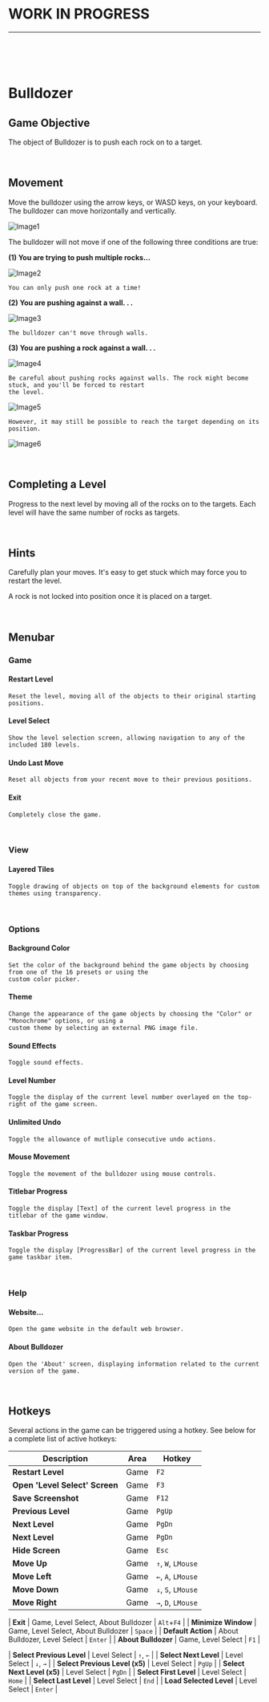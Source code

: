 # WORK IN PROGRESS
---
<br><br><br>

# Bulldozer

## Game Objective 
The object of Bulldozer is to push each rock on to a target.

<br>

## Movement
Move the bulldozer using the arrow keys, or WASD keys, on your keyboard. The bulldozer can move horizontally and vertically.

![Image1](https://i.imgur.com/aFz4lhZ.png)

The bulldozer will not move if one of the following three conditions are true:

**(1) You are trying to push multiple rocks...**

![Image2](https://i.imgur.com/Mr4a0q7.png)

	You can only push one rock at a time!

**(2) You are pushing against a wall. . .**

![Image3](https://i.imgur.com/Xecqy3B.png)

	The bulldozer can't move through walls.

**(3) You are pushing a rock against a wall. . .**

![Image4](https://i.imgur.com/KV91Ukv.png)

	Be careful about pushing rocks against walls. The rock might become stuck, and you'll be forced to restart
	the level.

![Image5](https://i.imgur.com/yBjsOwB.png)

	However, it may still be possible to reach the target depending on its position.

![Image6](https://i.imgur.com/pfcdTys.png)

<br>

## Completing a Level
Progress to the next level by moving all of the rocks on to the targets. Each level will have the same number of rocks as targets.

<br>

## Hints
Carefully plan your moves. It's easy to get stuck which may force you to restart the level.

A rock is not locked into position once it is placed on a target.

<br>

## Menubar
### Game

#### Restart Level
	Reset the level, moving all of the objects to their original starting positions.

#### Level Select
	Show the level selection screen, allowing navigation to any of the included 180 levels.

#### Undo Last Move
	Reset all objects from your recent move to their previous positions.

#### Exit
	Completely close the game.

<br>

### View
#### Layered Tiles
	Toggle drawing of objects on top of the background elements for custom themes using transparency.

<br>

### Options
#### Background Color
	Set the color of the background behind the game objects by choosing from one of the 16 presets or using the
	custom color picker.

#### Theme
	Change the appearance of the game objects by choosing the "Color" or "Monochrome" options, or using a
	custom theme by selecting an external PNG image file.

#### Sound Effects
	Toggle sound effects.

#### Level Number
	Toggle the display of the current level number overlayed on the top-right of the game screen.

#### Unlimited Undo
	Toggle the allowance of mutliple consecutive undo actions.

#### Mouse Movement
	Toggle the movement of the bulldozer using mouse controls.

#### Titlebar Progress
	Toggle the display [Text] of the current level progress in the titlebar of the game window.

#### Taskbar Progress
	Toggle the display [ProgressBar] of the current level progress in the game taskbar item.

<br>

### Help
#### Website...
	Open the game website in the default web browser.

#### About Bulldozer
	Open the 'About' screen, displaying information related to the current version of the game.

<br>

## Hotkeys
Several actions in the game can be triggered using a hotkey. See below for a complete list of active hotkeys:

|        **Description**         |              **Area**               |     **Hotkey**     |
|--------------------------------|-------------------------------------|--------------------|
| **Restart Level**              | Game                                | `F2`               |
| **Open 'Level Select' Screen**               | Game                                | `F3`               |
| **Save Screenshot**            | Game                                | `F12`              |
| **Previous Level**             | Game                                | `PgUp`             |
| **Next Level**                 | Game                                | `PgDn`             |
| **Next Level**                 | Game                                | `PgDn`             |
| **Hide Screen**                | Game                                | `Esc`              |
| **Move Up**                    | Game                                | `↑`, `W`, `LMouse` |
| **Move Left**                  | Game                                | `←`, `A`, `LMouse` |
| **Move Down**                  | Game                                | `↓`, `S`, `LMouse` |
| **Move Right**                 | Game                                | `→`, `D`, `LMouse` |


| **Exit**                       | Game, Level Select, About Bulldozer | `Alt`+`F4`         |
| **Minimize Window**            | Game, Level Select, About Bulldozer | `Space`            |
| **Default Action**             | About Bulldozer, Level Select       | `Enter`            |
| **About Bulldozer**            | Game, Level Select                  | `F1`               |




| **Select Previous Level**      | Level Select                        | `↑`, `←`           |
| **Select Next Level**          | Level Select                        | `↓`, `→`           |
| **Select Previous Level (x5)** | Level Select                        | `PgUp`             |
| **Select Next Level (x5)**     | Level Select                        | `PgDn`             |
| **Select First Level**         | Level Select                        | `Home`             |
| **Select Last Level**          | Level Select                        | `End`              |
| **Load Selected Level**        | Level Select                        | `Enter`            |
